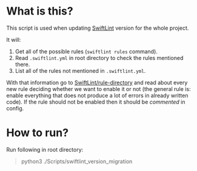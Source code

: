 # What is this?

This script is used when updating [SwiftLint](https://github.com/realm/SwiftLint) version for the whole project.

It will:
1. Get all of the possible rules (`swiftlint rules` command).
2. Read `.swiftlint.yml` in root directory to check the rules mentioned there.
3. List all of the rules not mentioned in `.swiftlint.yml`.

With that information go to [SwiftLint/rule-directory](https://realm.github.io/SwiftLint/rule-directory.html) and read about every new rule deciding whether we want to enable it or not (the general rule is: enable everything that does not produce a lot of errors in already written code).
If the rule should not be enabled then it should be *commented* in config.

# How to run?

Run following in root directory:
> python3 ./Scripts/swiftlint_version_migration
